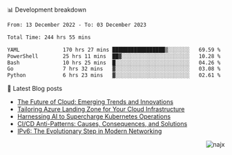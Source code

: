 📊 Development breakdown
<!--START_SECTION:waka-->

```txt
From: 13 December 2022 - To: 03 December 2023

Total Time: 244 hrs 55 mins

YAML              170 hrs 27 mins █████████████████▒░░░░░░░   69.59 %
PowerShell        25 hrs 11 mins  ██▓░░░░░░░░░░░░░░░░░░░░░░   10.28 %
Bash              10 hrs 25 mins  █░░░░░░░░░░░░░░░░░░░░░░░░   04.26 %
Go                7 hrs 32 mins   ▓░░░░░░░░░░░░░░░░░░░░░░░░   03.08 %
Python            6 hrs 23 mins   ▓░░░░░░░░░░░░░░░░░░░░░░░░   02.61 %
```

<!--END_SECTION:waka-->

📕 Latest Blog posts

<!-- BLOG-POST-LIST:START -->
- [The Future of Cloud: Emerging Trends and Innovations](https://najx.dev/the-future-of-cloud-emerging-trends-and-innovations/)
- [Tailoring Azure Landing Zone for Your Cloud Infrastructure](https://najx.dev/tailoring-your-azure-landing-zone-for-cloud-infrastructure/)
- [Harnessing AI to Supercharge Kubernetes Operations](https://najx.dev/harnessing-ai-to-supercharge-kubernetes-operations/)
- [CI/CD Anti-Patterns: Causes, Consequences, and Solutions](https://najx.dev/cicd-anti-patterns/)
- [IPv6: The Evolutionary Step in Modern Networking](https://najx.dev/why-ipv6-is-the-future/)
<!-- BLOG-POST-LIST:END -->

<p align="right">
  <img src="https://komarev.com/ghpvc/?username=najx&label=GitHub%20Profile%20Views&color=yellow&style=flat" alt="najx" />
</p align="center">
